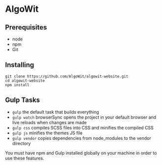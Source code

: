 # AlgoWit

## Prerequisites

  - node
  - npm
  - Git

## Installing

```
git clone https://github.com/AlgoWit/algowit-website.git
cd algowit-website
npm install
```

## Gulp Tasks

- `gulp` the default task that builds everything
- `gulp watch` browserSync opens the project in your default browser and live reloads when changes are made
- `gulp css` compiles SCSS files into CSS and minifies the compiled CSS
- `gulp js` minifies the themes JS file
- `gulp vendor` copies dependencies from node_modules to the vendor directory

You must have npm and Gulp installed globally on your machine in order to use these features.


